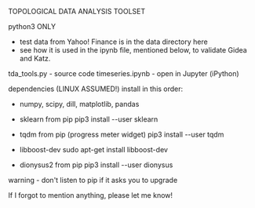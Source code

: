TOPOLOGICAL DATA ANALYSIS TOOLSET

python3 ONLY

* test data from Yahoo! Finance is in the data directory here
* see how it is used in the ipynb file, mentioned below, to validate Gidea and Katz.

tda_tools.py - source code
timeseries.ipynb - open in Jupyter (iPython)

dependencies (LINUX ASSUMED!)
install in this order:

* numpy, scipy, dill, matplotlib, pandas 

* sklearn from pip
pip3 install --user sklearn

* tqdm from pip (progress meter widget)
pip3 install --user tqdm

* libboost-dev
sudo apt-get install libboost-dev

* dionysus2 from pip
pip3 install --user dionysus

warning - don't listen to pip if it asks you to upgrade

If I forgot to mention anything, please let me know!



